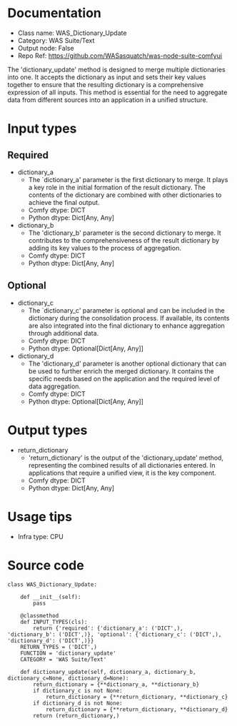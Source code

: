 # Documentation
- Class name: WAS_Dictionary_Update
- Category: WAS Suite/Text
- Output node: False
- Repo Ref: https://github.com/WASasquatch/was-node-suite-comfyui

The 'dictionary_update' method is designed to merge multiple dictionaries into one. It accepts the dictionary as input and sets their key values together to ensure that the resulting dictionary is a comprehensive expression of all inputs. This method is essential for the need to aggregate data from different sources into an application in a unified structure.

# Input types
## Required
- dictionary_a
    - The `dictionary_a' parameter is the first dictionary to merge. It plays a key role in the initial formation of the result dictionary. The contents of the dictionary are combined with other dictionaries to achieve the final output.
    - Comfy dtype: DICT
    - Python dtype: Dict[Any, Any]
- dictionary_b
    - The 'dictionary_b' parameter is the second dictionary to merge. It contributes to the comprehensiveness of the result dictionary by adding its key values to the process of aggregation.
    - Comfy dtype: DICT
    - Python dtype: Dict[Any, Any]
## Optional
- dictionary_c
    - The `dictionary_c' parameter is optional and can be included in the dictionary during the consolidation process. If available, its contents are also integrated into the final dictionary to enhance aggregation through additional data.
    - Comfy dtype: DICT
    - Python dtype: Optional[Dict[Any, Any]]
- dictionary_d
    - The 'dictionary_d' parameter is another optional dictionary that can be used to further enrich the merged dictionary. It contains the specific needs based on the application and the required level of data aggregation.
    - Comfy dtype: DICT
    - Python dtype: Optional[Dict[Any, Any]]

# Output types
- return_dictionary
    - 'return_dictionary' is the output of the 'dictionary_update' method, representing the combined results of all dictionaries entered. In applications that require a unified view, it is the key component.
    - Comfy dtype: DICT
    - Python dtype: Dict[Any, Any]

# Usage tips
- Infra type: CPU

# Source code
```
class WAS_Dictionary_Update:

    def __init__(self):
        pass

    @classmethod
    def INPUT_TYPES(cls):
        return {'required': {'dictionary_a': ('DICT',), 'dictionary_b': ('DICT',)}, 'optional': {'dictionary_c': ('DICT',), 'dictionary_d': ('DICT',)}}
    RETURN_TYPES = ('DICT',)
    FUNCTION = 'dictionary_update'
    CATEGORY = 'WAS Suite/Text'

    def dictionary_update(self, dictionary_a, dictionary_b, dictionary_c=None, dictionary_d=None):
        return_dictionary = {**dictionary_a, **dictionary_b}
        if dictionary_c is not None:
            return_dictionary = {**return_dictionary, **dictionary_c}
        if dictionary_d is not None:
            return_dictionary = {**return_dictionary, **dictionary_d}
        return (return_dictionary,)
```
